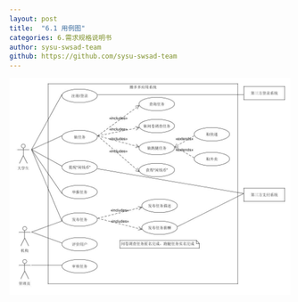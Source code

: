 ```yaml
---
layout: post
title:  "6.1 用例图"
categories: 6.需求规格说明书
author: sysu-swsad-team
github: https://github.com/sysu-swsad-team
---
```


<img src="https://github.com/sysu-swsad-team/sysu-swsad-team.github.io/raw/master/_posts/images/UML/用例图.jpg" alt="用例图" />
